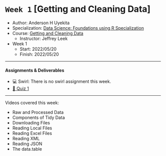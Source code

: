 # `Week 1` [Getting and Cleaning Data]

* Author: Anderson H Uyekita
* Specialization: [Data Science: Foundations using R Specialization](https://www.coursera.org/specializations/data-science-foundations-r)
* Course: [Getting and Cleaning Data](https://www.coursera.org/learn/data-cleaning)
    * Instructor: Jeffrey Leek
* Week 1
    * Start: 2022/05/20
    * Finish: 2022/05/20

***

#### Assignments & Deliverables

* :computer: Swirl: There is no swirl assignment this week.
* [:pencil: Quiz 1](./getting_and_cleaning_data_quiz_1.md)

***

Videos covered this week:

* Raw and Processed Data
* Components of Tidy Data
* Downloading Files
* Reading Local Files
* Reading Excel Files
* Reading XML
* Reading JSON
* The data.table
